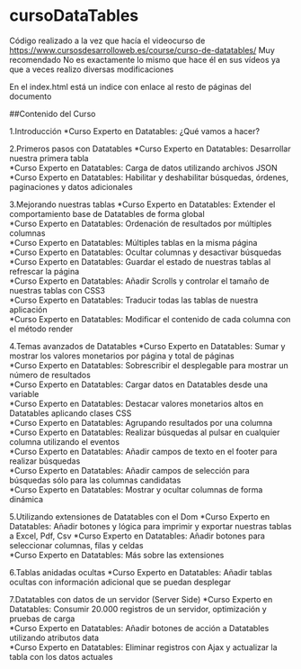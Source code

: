 # cursoDataTables

Código realizado a la vez que hacía el videocurso de https://www.cursosdesarrolloweb.es/course/curso-de-datatables/
Muy recomendado
No es exactamente lo mismo que hace él en sus vídeos ya que a veces realizo diversas modificaciones 

En el index.html está un indice con enlace al resto de páginas del documento

##Contenido del Curso

1.Introducción
	*Curso Experto en Datatables: ¿Qué vamos a hacer?
  
2.Primeros pasos con Datatables
	*Curso Experto en Datatables: Desarrollar nuestra primera tabla 	 	
	*Curso Experto en Datatables: Carga de datos utilizando archivos JSON 		
	*Curso Experto en Datatables: Habilitar y deshabilitar búsquedas, órdenes, paginaciones y datos adicionales 		

3.Mejorando nuestras tablas
	*Curso Experto en Datatables: Extender el comportamiento base de Datatables de forma global 		
	*Curso Experto en Datatables: Ordenación de resultados por múltiples columnas 		
	*Curso Experto en Datatables: Múltiples tablas en la misma página 		
	*Curso Experto en Datatables: Ocultar columnas y desactivar búsquedas 		
	*Curso Experto en Datatables: Guardar el estado de nuestras tablas al refrescar la página 		
	*Curso Experto en Datatables: Añadir Scrolls y controlar el tamaño de nuestras tablas con CSS3 		
	*Curso Experto en Datatables: Traducir todas las tablas de nuestra aplicación 		
	*Curso Experto en Datatables: Modificar el contenido de cada columna con el método render 		

4.Temas avanzados de Datatables
	*Curso Experto en Datatables: Sumar y mostrar los valores monetarios por página y total de páginas 		
	*Curso Experto en Datatables: Sobrescribir el desplegable para mostrar un número de resultados 		
	*Curso Experto en Datatables: Cargar datos en Datatables desde una variable 		
	*Curso Experto en Datatables: Destacar valores monetarios altos en Datatables aplicando clases CSS 		
	*Curso Experto en Datatables: Agrupando resultados por una columna 		
	*Curso Experto en Datatables: Realizar búsquedas al pulsar en cualquier columna utilizando el eventos 		
	*Curso Experto en Datatables: Añadir campos de texto en el footer para realizar búsquedas 		
	*Curso Experto en Datatables: Añadir campos de selección para búsquedas sólo para las columnas candidatas 		
	*Curso Experto en Datatables: Mostrar y ocultar columnas de forma dinámica 		

5.Utilizando extensiones de Datatables con el Dom
	*Curso Experto en Datatables: Añadir botones y lógica para imprimir y exportar nuestras tablas a Excel, Pdf, Csv 		*Curso Experto en Datatables: Añadir botones para seleccionar columnas, filas y celdas 		
	*Curso Experto en Datatables: Más sobre las extensiones 	
	
6.Tablas anidadas ocultas
	*Curso Experto en Datatables: Añadir tablas ocultas con información adicional que se puedan desplegar 		

7.Datatables con datos de un servidor (Server Side)
	*Curso Experto en Datatables: Consumir 20.000 registros de un servidor, optimización y pruebas de carga 		
	*Curso Experto en Datatables: Añadir botones de acción a Datatables utilizando atributos data 		
	*Curso Experto en Datatables: Eliminar registros con Ajax y actualizar la tabla con los datos actuales

